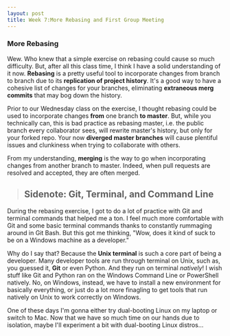 ```yaml
---
layout: post
title: Week 7:More Rebasing and First Group Meeting
---
```

### More Rebasing

Wew. Who knew that a simple exercise on rebasing could cause so much difficulty. But, after all this class time, I think I have a solid understanding of it now. __Rebasing__ is a pretty useful tool to incorporate changes from branch to branch due to its __replication of project history__. It's a good way to have a cohesive list of changes for your branches, eliminating __extraneous merg commits__ that may bog down the history.

Prior to our Wednesday class on the exercise, I thought rebasing could be used to incorporate changes __from__ one branch __to master__. But, while you technically can, this is bad practice as rebasing master, i.e. the public branch every collaborator sees, will rewrite master's history, but only for your forked repo. Your now __diverged master branches__ will cause plentiful issues and clunkiness when trying to collaborate with others. 

From my understanding, __merging__ is the way to go when incorporating changes from another branch to master. Indeed, when pull requests are resolved and accepted, they are often merged.


> ## Sidenote: Git, Terminal, and Command Line
During the rebasing exercise, I got to do a lot of practice with Git and terminal commands that helped me a ton. I feel much more comfortable with Git and some basic terminal commands thanks to constantly rummaging around in Git Bash. But this got me thinking, "Wow, does it kind of suck to be on a Windows machine as a developer."

Why do I say that? Because the __Unix terminal__ is such a core part of being a developer. Many developer tools are run through terminal on Unix, such as, you guessed it, __Git__ or even Python. And they run on terminal _natively_! I wish stuff like Git and Python ran on the Windows Command Line or PowerShell natively. No, on Windows, instead, we have to install a new environment for basically everything, or just do a lot more finagling to get tools that run natively on Unix to work correctly on Windows.

One of these days I'm gonna either try dual-booting Linux on my laptop or switch to Mac. Now that we have so much time on our hands due to isolation, maybe I'll experiment a bit with dual-booting Linux distros...


